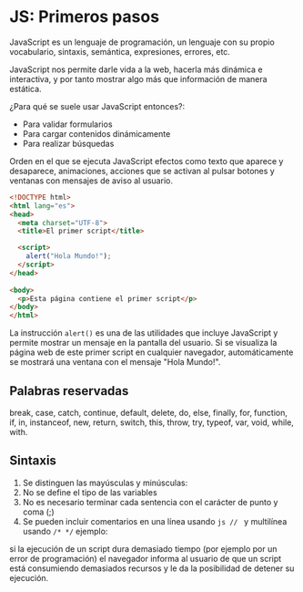 # JS: Primeros pasos

JavaScript es un lenguaje de programación, un lenguaje con su propio vocabulario, sintaxis, semántica, expresiones, errores, etc.

JavaScript nos permite darle vida a la web, hacerla más dinámica e interactiva, y por tanto mostrar algo más que información de manera estática.

¿Para qué se suele usar JavaScript entonces?:
* Para validar formularios
* Para cargar contenidos dinámicamente
* Para realizar búsquedas

Orden en el que se ejecuta JavaScript
efectos como texto que aparece y desaparece, animaciones, acciones que se activan al pulsar botones y ventanas con mensajes de aviso al usuario.

```html
<!DOCTYPE html>
<html lang="es">
<head>
  <meta charset="UTF-8">
  <title>El primer script</title>

  <script>
    alert("Hola Mundo!");
  </script>
</head>
 
<body>
  <p>Esta página contiene el primer script</p>
</body>
</html>
```

La instrucción ```alert()``` es una de las utilidades que incluye JavaScript y permite mostrar un mensaje en la pantalla del usuario. Si se visualiza la página web de este primer script en cualquier navegador, automáticamente se mostrará una ventana con el mensaje "Hola Mundo!".

## Palabras reservadas

break, case, catch, continue, default, delete, do, else, finally, for, function, if, in, instanceof, new, return, switch, this, throw, try, typeof, var, void, while, with.

## Sintaxis

1. Se distinguen las mayúsculas y minúsculas: 
2. No se define el tipo de las variables
3. No es necesario terminar cada sentencia con el carácter de punto y coma (;)
4. Se pueden incluir comentarios en una línea usando ```js // ``` y multilínea usando ```/* */``` ejemplo:

si la ejecución de un script dura demasiado tiempo (por ejemplo por un error de programación) el navegador informa al usuario de que un script está consumiendo demasiados recursos y le da la posibilidad de detener su ejecución.
